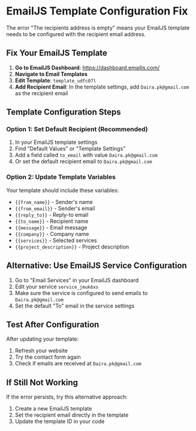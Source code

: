 # EmailJS Template Configuration Fix

The error "The recipients address is empty" means your EmailJS template needs to be configured with the recipient email address.

## Fix Your EmailJS Template

1. **Go to EmailJS Dashboard**: https://dashboard.emailjs.com/
2. **Navigate to Email Templates**
3. **Edit Template**: `template_udfc07l`
4. **Add Recipient Email**: In the template settings, add `Daira.pk@gmail.com` as the recipient email

## Template Configuration Steps

### Option 1: Set Default Recipient (Recommended)
1. In your EmailJS template settings
2. Find "Default Values" or "Template Settings"
3. Add a field called `to_email` with value `Daira.pk@gmail.com`
4. Or set the default recipient email to `Daira.pk@gmail.com`

### Option 2: Update Template Variables
Your template should include these variables:
- `{{from_name}}` - Sender's name
- `{{from_email}}` - Sender's email
- `{{reply_to}}` - Reply-to email
- `{{to_name}}` - Recipient name
- `{{message}}` - Email message
- `{{company}}` - Company name
- `{{services}}` - Selected services
- `{{project_description}}` - Project description

## Alternative: Use EmailJS Service Configuration

1. Go to "Email Services" in your EmailJS dashboard
2. Edit your service `service_jmuk6xs`
3. Make sure the service is configured to send emails to `Daira.pk@gmail.com`
4. Set the default "To" email in the service settings

## Test After Configuration

After updating your template:
1. Refresh your website
2. Try the contact form again
3. Check if emails are received at `Daira.pk@gmail.com`

## If Still Not Working

If the error persists, try this alternative approach:
1. Create a new EmailJS template
2. Set the recipient email directly in the template
3. Update the template ID in your code
